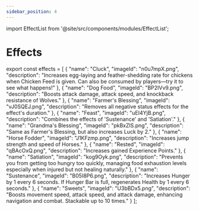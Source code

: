```yaml
---
sidebar_position: 4
---
```


import EffectList from '@site/src/components/modules/EffectList';

# Effects

<EffectList modId="farmcharm" list={effects} />

export const effects = [
{
"name": "Cluck",
"imageId": "n0u7mpX.png",
"description": "Increases egg-laying and feather-shedding rate for chickens when Chicken Feed is given. Can also be consumed by players—try it to see what happens!"
},
{
"name": "Dog Food",
"imageId": "BP2IVv9.png",
"description": "Boosts attack damage, attack speed, and knockback resistance of Wolves."
},
{
"name": "Farmer's Blessing",
"imageId": "vJ0SQEJ.png",
"description": "Removes all negative status effects for the effect's duration."
},
{
"name": "Feast",
"imageId": "uEI4YjB.png",
"description": "Combines the effects of 'Sustenance' and 'Satiation'."
},
{
"name": "Grandma's Blessing",
"imageId": "pkBxZlS.png",
"description": "Same as Farmer's Blessing, but also increases Luck by 2."
},
{
"name": "Horse Fodder",
"imageId": "J1KFzmp.png",
"description": "Increases jump strength and speed of Horses."
},
{
"name": "Rested",
"imageId": "qBAcOxQ.png",
"description": "Increases gained Experience Points."
},
{
"name": "Satiation",
"imageId": "kog9Oyk.png",
"description": "Prevents you from getting too hungry too quickly, managing food exhaustion levels especially when injured but not healing naturally."
},
{
"name": "Sustenance",
"imageId": "B05I8P6.png",
"description": "Increases Hunger by 1 every 6 seconds. If Hunger Bar is full, regenerates Health by 1 every 6 seconds."
},
{
"name": "Sweets",
"imageId": "U3bBDx5.png",
"description": "Boosts movement speed, attack speed, and attack damage, enhancing navigation and combat. Stackable up to 10 times."
}
];
